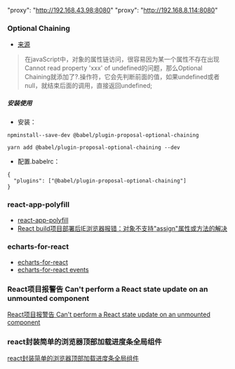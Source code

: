 "proxy": "http://192.168.43.98:8080"
"proxy": "http://192.168.8.114:8080"

### Optional Chaining

- [来源](https://juejin.im/post/5dd4a4015188252a18737535)

> 在javaScript中，对象的属性链访问，很容易因为某一个属性不存在出现 Cannot read property 'xxx' of undefined的问题，那么Optional Chaining就添加了?.操作符，它会先判断前面的值，如果undefined或者null，就结束后面的调用，直接返回undefined;

##### 安装使用
- 安装：
```Node
npminstall--save-dev @babel/plugin-proposal-optional-chaining

yarn add @babel/plugin-proposal-optional-chaining --dev
```
- 配置.babelrc：
```babelrc
{
  "plugins": ["@babel/plugin-proposal-optional-chaining"]
}
```



### react-app-polyfill

- [react-app-polyfill](https://www.npmjs.com/package/react-app-polyfill)
- [React build项目部署后IE浏览器报错：对象不支持"assign"属性或方法的解决](https://www.w3h5.com/post/424.html)

### echarts-for-react

- [echarts-for-react](https://github.com/hustcc/echarts-for-react)
- [echarts-for-react events](https://git.hust.cc/echarts-for-react/#/echarts/events?_k=hb6rba)


### React项目报警告 Can't perform a React state update on an unmounted component
[React项目报警告 Can't perform a React state update on an unmounted component](https://blog.csdn.net/xiaocuizao/article/details/102906594)


### react封装简单的浏览器顶部加载进度条全局组件
[react封装简单的浏览器顶部加载进度条全局组件](https://www.cnblogs.com/leiting/p/10531548.html)
